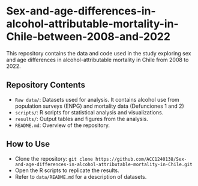 # Sex-and-age-differences-in-alcohol-attributable-mortality-in-Chile-between-2008-and-2022
This repository contains the data and code used in the study exploring sex and age differences in alcohol-attributable mortality in Chile from 2008 to 2022.

## Repository Contents
- `Raw data/`: Datasets used for analysis. It contains alcohol use from population surveys (ENPG) and mortality data (Defunciones 1 and 2)
- `scripts/`: R scripts for statistical analysis and visualizations.
- `results/`: Output tables and figures from the analysis.
- `README.md`: Overview of the repository.

## How to Use
- Clone the repository: `git clone https://github.com/ACC1240138/Sex-and-age-differences-in-alcohol-attributable-mortality-in-Chile.git`
- Open the R scripts to replicate the results.
- Refer to `data/README.md` for a description of datasets.
